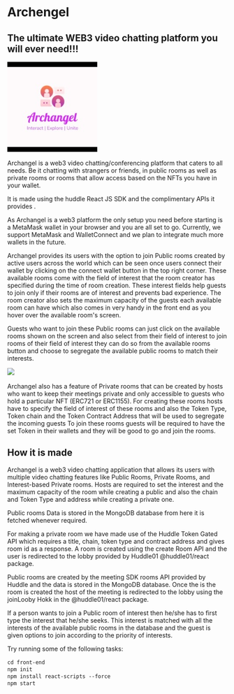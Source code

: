 # Archengel 
## The ultimate WEB3 video chatting platform you will ever need!!!

![](./Screenshots/UpdatedLogoForGitHub.jpeg)

Archangel is a web3 video chatting/conferencing platform that caters to all needs.
Be it chatting with strangers or friends, in public rooms as well as private rooms or rooms that allow access based on the NFTs you have in your wallet.

It is made using the huddle React JS SDK and the complimentary APIs it provides .

As Archangel is a web3 platform the only setup you need before starting is a MetaMask wallet in your browser and you are all set to go. Currently, we support MetaMask and WalletConnect and we plan to integrate much more wallets in the future.

Archangel provides its users with the option to join Public rooms created by active users across the world which can be seen once users connect their wallet by clicking on the connect wallet button in the top right corner. These available rooms come with the field of interest that the room creator has specified during the time of room creation. These interest fields help guests to join only if their rooms are of interest and prevents bad experience. The room creator also sets the maximum capacity of the guests each available room can have which also comes in very handy in the front end as you hover over the available room's screen.

Guests who want to join these Public rooms can just click on the available rooms shown on the screen and also select from their field of interest to join rooms of their field of interest they can do so from the available rooms button and choose to segregate the available public rooms to match their interests.

![](./Screenshots/AvailableRooms.jpg)

Archangel also has a feature of Private rooms that can be created by hosts who want to keep their meetings private and only accessible to guests who hold a particular NFT (ERC721 or ERC1155). For creating these rooms hosts have to specify the field of interest of these rooms and also the Token Type, Token chain and the Token Contract Address that will be used to segregate the incoming guests To join these rooms guests will be required to have the set Token in their wallets and they will be good to go and join the rooms.

## How it is made 
Archangel is a web3 video chatting application that allows its users with multiple video chatting features like Public Rooms, Private Rooms, and Interest-based Private rooms. Hosts are required to set the interest and the maximum capacity of the room while creating a public and also the chain and Token Type and address while creating a private one.

Public rooms Data is stored in the MongoDB database from here it is fetched whenever required.

For making a private room we have made use of the Huddle Token Gated API which requires a title, chain, token type and contract address and gives room id as a response. A room is created using the create Room API and the user is redirected to the lobby provided by Huddle01 @huddle01/react package.  

Public rooms are created by the meeting SDK rooms API provided by Huddle and the data is stored in the MongoDB database. Once the is the room is created the host of the meeting is redirected to the lobby using the joinLooby Hokk in the @huddle01/react package. 

If a person wants to join a Public room of interest then he/she has to first type the interest that he/she seeks. This interest is matched with all the interests of the available public rooms in the database and the guest is given options to join according to the priority of interests. 




Try running some of the following tasks:

```shell
cd front-end 
npm init
npm install react-scripts --force
npm start
```
